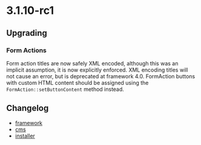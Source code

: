 # 3.1.10-rc1

## Upgrading

### Form Actions

Form action titles are now safely XML encoded, although this was an implicit assumption, it is now explicitly enforced.
XML encoding titles will not cause an error, but is deprecated at framework 4.0. FormAction buttons with custom HTML
content should be assigned using the `FormAction::setButtonContent` method instead.

## Changelog

 * [framework](https://github.com/silverstripe/silverstripe-framework/releases/tag/3.1.10-rc1)
 * [cms](https://github.com/silverstripe/silverstripe-cms/releases/tag/3.1.10-rc1)
 * [installer](https://github.com/silverstripe/silverstripe-installer/releases/tag/3.1.10-rc1)
